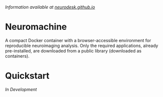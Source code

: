_Information available at [neurodesk.github.io](https://neurodesk.github.io)_

# Neuromachine

A compact Docker container with a browser-accessible environment for reproducible neuroimaging analysis. Only the required applications, already pre-installed, are downloaded from a public library (downloaded as containers).

# Quickstart
_In Development_

